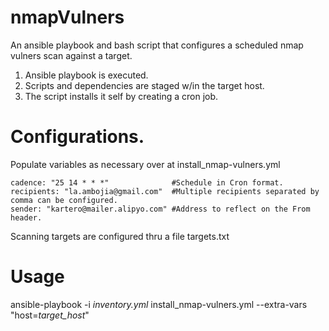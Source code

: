 # nmapVulners
An ansible playbook and bash script that configures a scheduled nmap vulners scan against a target.

1. Ansible playbook is executed.
2. Scripts and dependencies are staged w/in the target host.
3. The script installs it self by creating a cron job.

# Configurations.
Populate variables as necessary over at install_nmap-vulners.yml

	cadence: "25 14 * * *" 				#Schedule in Cron format.
	recipients: "la.ambojia@gmail.com"	#Multiple recipients separated by comma can be configured.
	sender: "kartero@mailer.alipyo.com" #Address to reflect on the From header.

Scanning targets are configured thru a file targets.txt

# Usage
ansible-playbook -i _inventory.yml_ install_nmap-vulners.yml --extra-vars "host=_target_host_"

